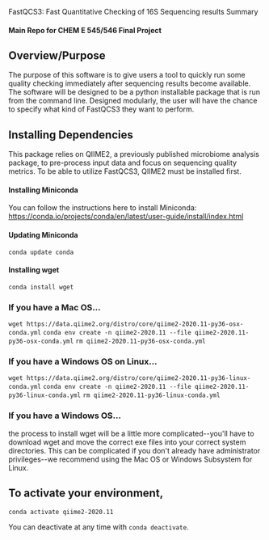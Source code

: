  FastQCS3: Fast Quantitative Checking of 16S Sequencing results Summary

#### Main Repo for CHEM E 545/546 Final Project


## Overview/Purpose
The purpose of this software is to give users a tool to quickly run some quality checking immediately after sequencing results become available. The software will be designed to be a python installable package that is run from the command line. Designed modularly, the user will have the chance to specify what kind of FastQCS3 they want to perform.

## Installing Dependencies
This package relies on QIIME2, a previously published microbiome analysis package, to pre-process input data and focus on sequencing quality metrics. To be able to utilize FastQCS3, QIIME2 must be installed first. 

#### Installing Miniconda
You can follow the instructions here to install Miniconda: https://conda.io/projects/conda/en/latest/user-guide/install/index.html

#### Updating Miniconda
`conda update conda`

#### Installing wget
`conda install wget`

### If you have a Mac OS...
`wget https://data.qiime2.org/distro/core/qiime2-2020.11-py36-osx-conda.yml`
`conda env create -n qiime2-2020.11 --file qiime2-2020.11-py36-osx-conda.yml`
`rm qiime2-2020.11-py36-osx-conda.yml`

### If you have a Windows OS on Linux...
`wget https://data.qiime2.org/distro/core/qiime2-2020.11-py36-linux-conda.yml`
`conda env create -n qiime2-2020.11 --file qiime2-2020.11-py36-linux-conda.yml`
`rm qiime2-2020.11-py36-linux-conda.yml`

### If you have a Windows OS...
the process to install wget will be a little more complicated--you'll have to download wget and move the correct exe files into your correct system directories. This can be complicated if you don't already have administrator privileges--we recommend using the Mac OS or Windows Subsystem for Linux.

## To activate your environment,

`conda activate qiime2-2020.11`

You can deactivate at any time with `conda deactivate`.

